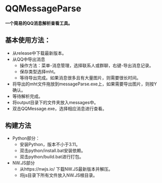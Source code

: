 # QQMessageParse
#### 一个简易的QQ消息解析查看工具。

## 基本使用方法：

- 从release中下载最新版本。
- 从QQ中导出消息
  - 操作方法：菜单-消息管理，选择联系人或群聊，右键-导出消息记录。
  - 保存类型选择mht。
  - 等待导出完成。如果消息很多且有大量图片，则需要很长时间。
- 将导出的mht文件拖放到messageParse.exe上，如果需要导出图片，则按Y确认。
- 等待解析完成。
- 将output目录下的文件夹放入messages中。
- 双击QQMessage.exe，选择相应消息进行查看。

## 构建方法

- Python部分：
  - 安装Python，版本不小于3.11。
  - 双击python/install.bat安装依赖。
  - 双击python/build.bat进行打包。
- NW.JS部分
  - 从https://nwjs.io/ 下载NW.JS最新版本并解压。
  - 将js目录下所有文件放入NW.JS根目录。







































